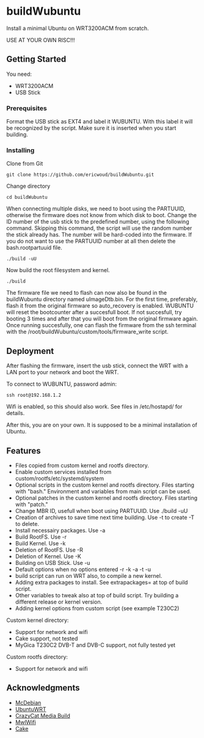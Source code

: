 # buildWubuntu

Install a minimal Ubuntu on WRT3200ACM from scratch. 

USE AT YOUR OWN RISC!!!

## Getting Started

You need:

  - WRT3200ACM
  - USB Stick

### Prerequisites

Format the USB stick as EXT4 and label it WUBUNTU. With this label it will be recognized by the script. Make sure it is inserted when you start building.

### Installing


Clone from Git

```
git clone https://github.com/ericwoud/buildWubuntu.git
```

Change directory

```
cd buildWubuntu
```

When connecting multiple disks, we need to boot using the PARTUUID, otherwise the firmware does not know from which disk to boot. Change the ID number of the usb stick to the predefined number, using the following command. Skipping this command, the script will use the random number the stick already has. The number will be hard-coded into the firmware. If you do not want to use the PARTUUID number at all then delete the bash.rootpartuuid file.

```
./build -uU
```

Now build the root filesystem and kernel.

```
./build
```

The firmware file we need to flash can now also be found in the buildWubuntu directory named uImageDtb.bin. For the first time, preferably, flash it from the original firmware so auto_recovery is enabled. WUBUNTU will reset the bootcounter after a succesfull boot. If not succesfull, try booting 3 times and after that you will boot from the original firmware again.
Once running succesfully, one can flash the firmware from the ssh terminal with the /root/buildWubuntu/custom/tools/firmware_write script.


## Deployment

After flashing the firmware, insert the usb stick, connect the WRT with a LAN port to your network and boot the WRT.

To connect to WUBUNTU, password admin:

```
ssh root@192.168.1.2
```

Wifi is enabled, so this should also work. See files in /etc/hostapd/ for details.

After this, you are on your own. It is supposed to be a minimal installation of Ubuntu.


## Features

* Files copied from custom kernel and rootfs directory.
* Enable custom services installed from custom/rootfs/etc/systemd/system
* Optional scripts in the custom kernel and rootfs directory. Files starting with "bash." 
  Environment and variables from main script can be used.
* Optional patches in the custom kernel and rootfs directory. Files starting with "patch."
* Change MBR ID, usefull when boot using PARTUUID. Use ./build -uU
* Creation of archives to save time next time building. Use -t to create -T to delete.
* Install necessairy packages. Use -a
* Build RootFS. Use -r
* Build Kernel. Use -k
* Deletion of RootFS. Use -R
* Deletion of Kernel. Use -K
* Building on USB Stick. Use -u
* Default options when no options entered -r -k -a -t -u
* build script can run on WRT also, to compile a new kernel.
* Adding extra packages to install. See extrapackages= at top of build script.
* Other variables to tweak also at top of build script. Try building a different release or kernel version.
* Adding kernel options from custom script (see example T230C2)

Custom kernel directory:

* Support for network and wifi
* Cake support, not tested
* MyGica T230C2 DVB-T and DVB-C support, not fully tested yet

Custom rootfs directory:

* Support for network and wifi


## Acknowledgments

* [McDebian](https://github.com/Chadster766/McDebian)
* [UbuntuWRT](https://github.com/cilix-lab/ubuntu-wrt)
* [CrazyCat Media Build](https://github.com/crazycat69/linux_media)
* [MwlWifi](https://github.com/kaloz/mwlwifi)
* [Cake](https://github.com/dtaht/sch_cake)


